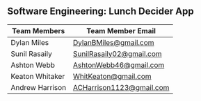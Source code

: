 ## Software Engineering: Lunch Decider App
| Team Members |     Team Member Email     |
| ------------ | ------------------------- |
| Dylan Miles  | DylanBMiles@gmail.com     |
| Sunil Rasaily| SunilRasaily02@gmail.com  |
| Ashton Webb  | AshtonWebb46@gmail.com    |
| Keaton Whitaker| WhitKeaton@gmail.com    |
| Andrew Harrison| ACHarrison1123@gmail.com|
